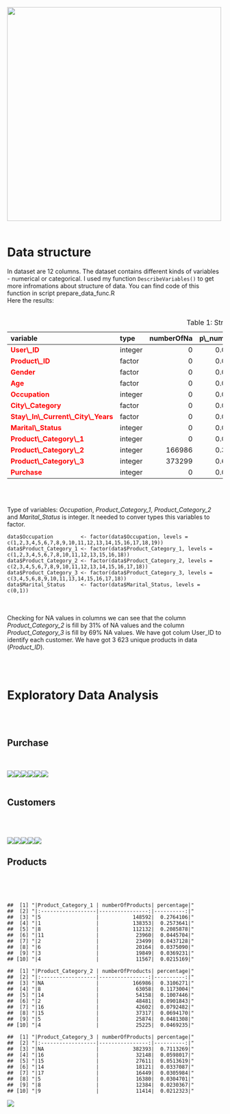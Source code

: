 <img src="https://www.thesierraleonetelegraph.com/wp-content/uploads/2018/11/black-friday-sale.jpg" width="500" />
<br/> <br/>

Data structure
==============

In dataset are 12 columns. The dataset contains different kinds of
variables - numerical or categorical. I used my function
`DescribeVariables()` to get more infromations about structure of data.
You can find code of this function in script prepare\_data\_func.R  
Here the results: <br/> <br/>

<table class="table" style="margin-left: auto; margin-right: auto;">
<caption>
Table 1: Structure of data
</caption>
<thead>
<tr>
<th style="text-align:left;font-weight: bold;">
variable
</th>
<th style="text-align:left;font-weight: bold;">
type
</th>
<th style="text-align:right;font-weight: bold;">
numberOfNa
</th>
<th style="text-align:right;font-weight: bold;">
p\_numberOfNa
</th>
<th style="text-align:right;font-weight: bold;">
uniqueValues
</th>
<th style="text-align:right;font-weight: bold;">
p\_uniqueValues
</th>
<th style="text-align:right;font-weight: bold;">
zeros
</th>
<th style="text-align:right;font-weight: bold;">
p\_zeros
</th>
</tr>
</thead>
<tbody>
<tr>
<td style="text-align:left;width: 8cm; font-weight: bold;color: red;">
User\_ID
</td>
<td style="text-align:left;">
integer
</td>
<td style="text-align:right;">
0
</td>
<td style="text-align:right;">
0.0000000
</td>
<td style="text-align:right;">
5891
</td>
<td style="text-align:right;">
0.0109584
</td>
<td style="text-align:right;">
0
</td>
<td style="text-align:right;">
0.0000000
</td>
</tr>
<tr>
<td style="text-align:left;width: 8cm; font-weight: bold;color: red;">
Product\_ID
</td>
<td style="text-align:left;">
factor
</td>
<td style="text-align:right;">
0
</td>
<td style="text-align:right;">
0.0000000
</td>
<td style="text-align:right;">
3623
</td>
<td style="text-align:right;">
0.0067395
</td>
<td style="text-align:right;">
0
</td>
<td style="text-align:right;">
0.0000000
</td>
</tr>
<tr>
<td style="text-align:left;width: 8cm; font-weight: bold;color: red;">
Gender
</td>
<td style="text-align:left;">
factor
</td>
<td style="text-align:right;">
0
</td>
<td style="text-align:right;">
0.0000000
</td>
<td style="text-align:right;">
2
</td>
<td style="text-align:right;">
0.0000037
</td>
<td style="text-align:right;">
0
</td>
<td style="text-align:right;">
0.0000000
</td>
</tr>
<tr>
<td style="text-align:left;width: 8cm; font-weight: bold;color: red;">
Age
</td>
<td style="text-align:left;">
factor
</td>
<td style="text-align:right;">
0
</td>
<td style="text-align:right;">
0.0000000
</td>
<td style="text-align:right;">
7
</td>
<td style="text-align:right;">
0.0000130
</td>
<td style="text-align:right;">
0
</td>
<td style="text-align:right;">
0.0000000
</td>
</tr>
<tr>
<td style="text-align:left;width: 8cm; font-weight: bold;color: red;">
Occupation
</td>
<td style="text-align:left;">
integer
</td>
<td style="text-align:right;">
0
</td>
<td style="text-align:right;">
0.0000000
</td>
<td style="text-align:right;">
21
</td>
<td style="text-align:right;">
0.0000391
</td>
<td style="text-align:right;">
68120
</td>
<td style="text-align:right;">
0.1267167
</td>
</tr>
<tr>
<td style="text-align:left;width: 8cm; font-weight: bold;color: red;">
City\_Category
</td>
<td style="text-align:left;">
factor
</td>
<td style="text-align:right;">
0
</td>
<td style="text-align:right;">
0.0000000
</td>
<td style="text-align:right;">
3
</td>
<td style="text-align:right;">
0.0000056
</td>
<td style="text-align:right;">
0
</td>
<td style="text-align:right;">
0.0000000
</td>
</tr>
<tr>
<td style="text-align:left;width: 8cm; font-weight: bold;color: red;">
Stay\_In\_Current\_City\_Years
</td>
<td style="text-align:left;">
factor
</td>
<td style="text-align:right;">
0
</td>
<td style="text-align:right;">
0.0000000
</td>
<td style="text-align:right;">
5
</td>
<td style="text-align:right;">
0.0000093
</td>
<td style="text-align:right;">
72725
</td>
<td style="text-align:right;">
0.1352829
</td>
</tr>
<tr>
<td style="text-align:left;width: 8cm; font-weight: bold;color: red;">
Marital\_Status
</td>
<td style="text-align:left;">
integer
</td>
<td style="text-align:right;">
0
</td>
<td style="text-align:right;">
0.0000000
</td>
<td style="text-align:right;">
2
</td>
<td style="text-align:right;">
0.0000037
</td>
<td style="text-align:right;">
317817
</td>
<td style="text-align:right;">
0.5912027
</td>
</tr>
<tr>
<td style="text-align:left;width: 8cm; font-weight: bold;color: red;">
Product\_Category\_1
</td>
<td style="text-align:left;">
integer
</td>
<td style="text-align:right;">
0
</td>
<td style="text-align:right;">
0.0000000
</td>
<td style="text-align:right;">
18
</td>
<td style="text-align:right;">
0.0000335
</td>
<td style="text-align:right;">
0
</td>
<td style="text-align:right;">
0.0000000
</td>
</tr>
<tr>
<td style="text-align:left;width: 8cm; font-weight: bold;color: red;">
Product\_Category\_2
</td>
<td style="text-align:left;">
integer
</td>
<td style="text-align:right;">
166986
</td>
<td style="text-align:right;">
0.3106271
</td>
<td style="text-align:right;">
18
</td>
<td style="text-align:right;">
0.0000335
</td>
<td style="text-align:right;">
NA
</td>
<td style="text-align:right;">
NA
</td>
</tr>
<tr>
<td style="text-align:left;width: 8cm; font-weight: bold;color: red;">
Product\_Category\_3
</td>
<td style="text-align:left;">
integer
</td>
<td style="text-align:right;">
373299
</td>
<td style="text-align:right;">
0.6944103
</td>
<td style="text-align:right;">
16
</td>
<td style="text-align:right;">
0.0000298
</td>
<td style="text-align:right;">
NA
</td>
<td style="text-align:right;">
NA
</td>
</tr>
<tr>
<td style="text-align:left;width: 8cm; font-weight: bold;color: red;">
Purchase
</td>
<td style="text-align:left;">
integer
</td>
<td style="text-align:right;">
0
</td>
<td style="text-align:right;">
0.0000000
</td>
<td style="text-align:right;">
17959
</td>
<td style="text-align:right;">
0.0334073
</td>
<td style="text-align:right;">
0
</td>
<td style="text-align:right;">
0.0000000
</td>
</tr>
</tbody>
</table>
<br/> <br/>

Type of variables: *Occupation*, *Product\_Category\_1*,
*Product\_Category\_2* and *Marital\_Status* is integer. It needed to
conver types this variables to factor.

    data$Occupation         <- factor(data$Occupation, levels = c(1,2,3,4,5,6,7,8,9,10,11,12,13,14,15,16,17,18,19))
    data$Product_Category_1 <- factor(data$Product_Category_1, levels = c(1,2,3,4,5,6,7,8,10,11,12,13,15,16,18))
    data$Product_Category_2 <- factor(data$Product_Category_2, levels = c(2,3,4,5,6,7,8,9,10,11,12,13,14,15,16,17,18))
    data$Product_Category_3 <- factor(data$Product_Category_3, levels = c(3,4,5,6,8,9,10,11,13,14,15,16,17,18))
    data$Marital_Status     <- factor(data$Marital_Status, levels = c(0,1))

<br/> <br/> Checking for NA values in columns we can see that the column
*Product\_Category\_2* is fill by 31% of NA values and the column
*Product\_Category\_3* is fill by 69% NA values. We have got colum
User\_ID to identify each customer. We have got 3 623 unique products in
data (*Product\_ID*).

<br/> <br/>

Exploratory Data Analysis
=========================

<br/> <br/>

Purchase
--------

<br/> <br/>
![](Visualizations_files/figure-markdown_strict/visualizationsData-1.png)![](Visualizations_files/figure-markdown_strict/visualizationsData-2.png)![](Visualizations_files/figure-markdown_strict/visualizationsData-3.png)![](Visualizations_files/figure-markdown_strict/visualizationsData-4.png)![](Visualizations_files/figure-markdown_strict/visualizationsData-5.png)![](Visualizations_files/figure-markdown_strict/visualizationsData-6.png)
<br/> <br/>

Customers
---------

<br/> <br/> <br/>
![](Visualizations_files/figure-markdown_strict/plotsCustomers-1.png)![](Visualizations_files/figure-markdown_strict/plotsCustomers-2.png)![](Visualizations_files/figure-markdown_strict/plotsCustomers-3.png)![](Visualizations_files/figure-markdown_strict/plotsCustomers-4.png)![](Visualizations_files/figure-markdown_strict/plotsCustomers-5.png)
<br/>

Products
--------

<br/> <br/> <br/>

    ##  [1] "|Product_Category_1 | numberOfProducts| percentage|"
    ##  [2] "|:------------------|----------------:|----------:|"
    ##  [3] "|5                  |           148592|  0.2764106|"
    ##  [4] "|1                  |           138353|  0.2573641|"
    ##  [5] "|8                  |           112132|  0.2085878|"
    ##  [6] "|11                 |            23960|  0.0445704|"
    ##  [7] "|2                  |            23499|  0.0437128|"
    ##  [8] "|6                  |            20164|  0.0375090|"
    ##  [9] "|3                  |            19849|  0.0369231|"
    ## [10] "|4                  |            11567|  0.0215169|"

    ##  [1] "|Product_Category_2 | numberOfProducts| percentage|"
    ##  [2] "|:------------------|----------------:|----------:|"
    ##  [3] "|NA                 |           166986|  0.3106271|"
    ##  [4] "|8                  |            63058|  0.1173004|"
    ##  [5] "|14                 |            54158|  0.1007446|"
    ##  [6] "|2                  |            48481|  0.0901843|"
    ##  [7] "|16                 |            42602|  0.0792482|"
    ##  [8] "|15                 |            37317|  0.0694170|"
    ##  [9] "|5                  |            25874|  0.0481308|"
    ## [10] "|4                  |            25225|  0.0469235|"

    ##  [1] "|Product_Category_3 | numberOfProducts| percentage|"
    ##  [2] "|:------------------|----------------:|----------:|"
    ##  [3] "|NA                 |           382393|  0.7113269|"
    ##  [4] "|16                 |            32148|  0.0598017|"
    ##  [5] "|15                 |            27611|  0.0513619|"
    ##  [6] "|14                 |            18121|  0.0337087|"
    ##  [7] "|17                 |            16449|  0.0305984|"
    ##  [8] "|5                  |            16380|  0.0304701|"
    ##  [9] "|8                  |            12384|  0.0230367|"
    ## [10] "|9                  |            11414|  0.0212323|"

![](Visualizations_files/figure-markdown_strict/products-1.png)
